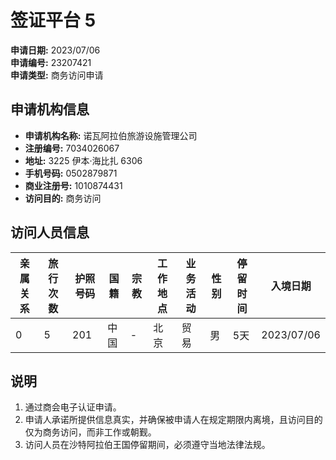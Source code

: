 # 签证平台 5  
**申请日期:** 2023/07/06  
**申请编号:** 23207421  
**申请类型:** 商务访问申请  

## 申请机构信息  
- **申请机构名称:** 诺瓦阿拉伯旅游设施管理公司  
- **注册编号:** 7034026067  
- **地址:** 3225 伊本·海比扎 6306  
- **手机号码:** 0502879871  
- **商业注册号:** 1010874431  
- **访问目的:** 商务访问  

## 访问人员信息  
| **亲属关系** | **旅行次数** | **护照号码** | **国籍** | **宗教** | **工作地点** | **业务活动** | **性别** | **停留时间** | **入境日期** |  
|--------------|--------------|--------------|----------|----------|--------------|--------------|----------|--------------|--------------|  
| 0            | 5            | 201          | 中国     | -        | 北京         | 贸易         | 男       | 5天          | 2023/07/06    |  

## 说明  
1. 通过商会电子认证申请。  
2. 申请人承诺所提供信息真实，并确保被申请人在规定期限内离境，且访问目的仅为商务访问，而非工作或朝觐。  
3. 访问人员在沙特阿拉伯王国停留期间，必须遵守当地法律法规。